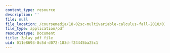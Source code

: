 ```yaml
---
content_type: resource
description: ''
file: null
file_location: /coursemedia/18-02sc-multivariable-calculus-fall-2010/011e86938c5dd072183df24445ba25c1_idNIKTaBEaI.pdf
file_type: application/pdf
resourcetype: Document
title: 3play pdf file
uid: 011e8693-8c5d-d072-183d-f24445ba25c1
---
```

